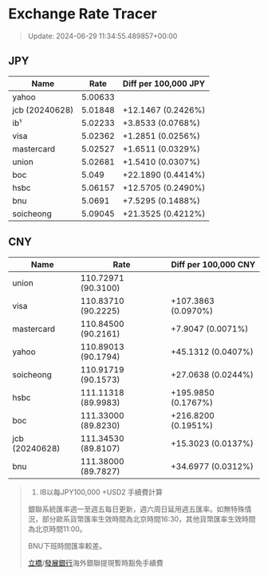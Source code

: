 # Exchange Rate Tracer

> Update: 2024-06-29 11:34:55.489857+00:00

## JPY

| Name           |    Rate | Diff per 100,000 JPY   |
|----------------|---------|------------------------|
| yahoo          | 5.00633 |                        |
| jcb (20240628) | 5.01848 | +12.1467 (0.2426%)     |
| ib¹            | 5.02233 | +3.8533 (0.0768%)      |
| visa           | 5.02362 | +1.2851 (0.0256%)      |
| mastercard     | 5.02527 | +1.6511 (0.0329%)      |
| union          | 5.02681 | +1.5410 (0.0307%)      |
| boc            | 5.049   | +22.1890 (0.4414%)     |
| hsbc           | 5.06157 | +12.5705 (0.2490%)     |
| bnu            | 5.0691  | +7.5295 (0.1488%)      |
| soicheong      | 5.09045 | +21.3525 (0.4212%)     |

## CNY

| Name           | Rate                | Diff per 100,000 CNY   |
|----------------|---------------------|------------------------|
| union          | 110.72971	(90.3100) |                        |
| visa           | 110.83710	(90.2225) | +107.3863 (0.0970%)    |
| mastercard     | 110.84500	(90.2161) | +7.9047 (0.0071%)      |
| yahoo          | 110.89013	(90.1794) | +45.1312 (0.0407%)     |
| soicheong      | 110.91719	(90.1573) | +27.0638 (0.0244%)     |
| hsbc           | 111.11318	(89.9983) | +195.9850 (0.1767%)    |
| boc            | 111.33000	(89.8230) | +216.8200 (0.1951%)    |
| jcb (20240628) | 111.34530	(89.8107) | +15.3023 (0.0137%)     |
| bnu            | 111.38000	(89.7827) | +34.6977 (0.0312%)     |


> 1. IB以每JPY100,000 +USD2 手續費計算
>
> 銀聯系統匯率週一至週五每日更新，週六周日延用週五匯率。如無特殊情況，部分歐系貨幣匯率生效時間為北京時間16:30，其他貨幣匯率生效時間為北京時間11:00。
>
> BNU下班時間匯率較差。
>
> [立橋](https://www.wlbank.com.mo/uploads/ueditor/file/20181211/1544536513900230.pdf)/[發展銀行](https://www.mdb.com.mo/Service_Charges_20230728.pdf)海外銀聯提現暫時豁免手續費

